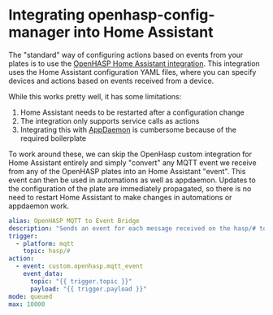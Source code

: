 # Integrating openhasp-config-manager into Home Assistant

The "standard" way of configuring actions based on events from your plates
is to use the [OpenHASP Home Assistant integration](https://github.com/HASwitchPlate/openHASP-custom-component).
This integration uses the Home Assistant configuration YAML files, where you can specify
devices and actions based on events received from a device.

While this works pretty well, it has some limitations:

1. Home Assistant needs to be restarted after a configuration change
2. The integration only supports service calls as actions
3. Integrating this with [AppDaemon](https://github.com/AppDaemon/appdaemon) is cumbersome because of
   the required boilerplate

To work around these, we can skip the OpenHasp custom integration for Home Assistant
entirely and simply "convert" any MQTT event we receive from any of the OpenHASP plates into an Home Assistant "event".
This event can then be used in automations as well as appdaemon. Updates to the configuration of the plate are
immediately propagated, so there is no need to restart Home Assistant to make changes in automations or appdaemon work.

```yaml
alias: OpenHASP MQTT to Event Bridge
description: "Sends an event for each message received on the hasp/# topic, which can then be consumed by other automations or appdaemon."
trigger:
  - platform: mqtt
    topic: hasp/#
action:
  - event: custom.openhasp.mqtt_event
    event_data:
      topic: "{{ trigger.topic }}"
      payload: "{{ trigger.payload }}"
mode: queued
max: 10000
```

